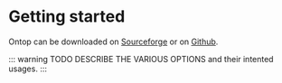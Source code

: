 # Getting started

Ontop can be downloaded on [Sourceforge](http://sourceforge.net/projects/ontop4obda/files/) or on [Github](https://github.com/ontop/ontop/releases).

::: warning TODO
DESCRIBE THE VARIOUS OPTIONS and their intented usages.
:::